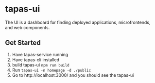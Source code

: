 # tapas-ui

The UI is a dashboard for finding deployed applications, microfrontends, and web components.

## Get Started

1. Have tapas-service running
1. Have tapas-cli installed
1. build tapas-ui `npm run build`
1. Run `tapas-ui -n homepage -d ./public`
1. Go to http://localhost:3000/ and you should see the tapas-ui
